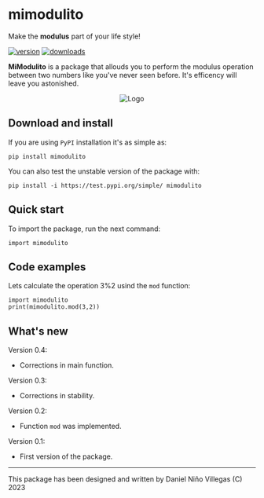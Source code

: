 # mimodulito

Make the **modulus** part of your life style! 

<!-- This are visual tags that you may add to your package at the beginning with useful information on your package --> 
[![version](https://img.shields.io/pypi/v/mimodulito?color=blue)](https://pypi.org/project/mimodulito/)
[![downloads](https://img.shields.io/pypi/dw/mimodulito)](https://pypi.org/project/mimodulito/)


**MiModulito** is a package that allouds you to perform the modulus operation between two numbers like you've never seen before. It's efficency will leave you astonished.

<p align="center"><img src="https://drive.google.com/uc?export=view&id=1F0h24lFKx-nD_jZi-H3Qv1xVfisGBVJN" alt="Logo""/></p>

## Download and install

If you are using `PyPI` installation it's as simple as:

```
pip install mimodulito
```

You can also test the unstable version of the package with:

```
pip install -i https://test.pypi.org/simple/ mimodulito
```

## Quick start

To import the package, run the next command:

```
import mimodulito
```

## Code examples

Lets calculate the operation 3%2 usind the `mod` function:

```
import mimodulito
print(mimodulito.mod(3,2))
```

## What's new

Version 0.4:

- Corrections in main function.

Version 0.3:

- Corrections in stability.

Version 0.2:

- Function `mod` was implemented.

Version 0.1:

- First version of the package.

------------

This package has been designed and written by Daniel Niño Villegas (C) 2023